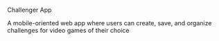Challenger App

A mobile-oriented web app where users can create, save, and organize challenges for video games of their choice

